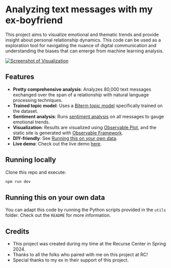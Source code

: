 # Analyzing text messages with my ex-boyfriend

This project aims to visualize emotional and thematic trends and provide insight about personal relationship dynamics. This code can be used as a exploration tool for navigating the nuance of digital communication and understanding the biases that can emerge from machine learning analysis.


[![Screenshot of Visualization](https://github.com/teresaibarra/texts/assets/7967489/e4f7533b-05a1-449b-9719-17b67daf4563)](http://teresaibarra.com/texts/)

## Features

- **Pretty comprehensive analysis**: Analyzes 80,000 text messages exchanged over the span of a relationship with natural language processing techniques.
- **Trained topic model**: Uses a [Biterm topic model](https://github.com/xiaohuiyan/BTM/tree/master) specifically trained on the dataset.
- **Sentiment analysis**: Runs [sentiment analysis](https://www.nltk.org/_modules/nltk/sentiment/vader.html) on all messages to gauge emotional trends.
- **Visualization**: Results are visualized using [Observable Plot](https://observablehq.com/plot/), and the static site is generated with [Observable Framework](https://observablehq.com/framework/).
- **DIY-friendly**: See [Running this on your own data](#running-this-on-your-own-data).
- **Live demo**: Check out the live demo [here](https://teresaibarra.com/texts).

## Running locally

Clone this repo and execute:

```bash
npm run dev
```

## Running this on your own data
You can adapt this code by running the Python scripts provided in the `utils` folder. Check out the `README` for more information.


## Credits
- This project was created during my time at the Recurse Center in Spring 2024.
- Thanks to all the folks who paired with me on this project at RC!
- Special thanks to my ex in their support of this project.
